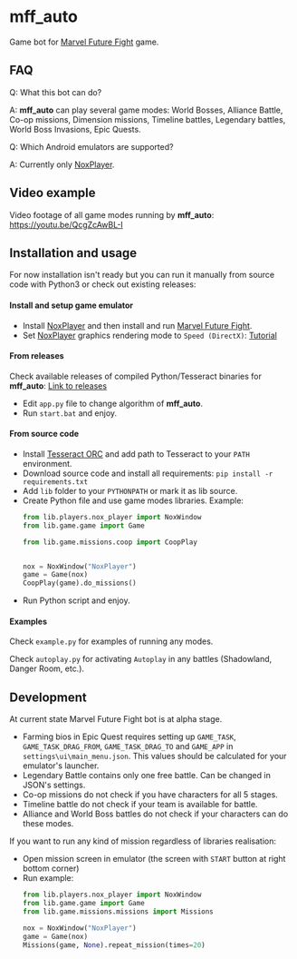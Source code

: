 # mff_auto
Game bot for [Marvel Future Fight](https://play.google.com/store/apps/details?id=com.netmarble.mherosgb&hl=ru) game.

## FAQ
Q: What this bot can do?

A: **mff_auto** can play several game modes: World Bosses, Alliance Battle, Co-op missions, Dimension missions, Timeline battles, Legendary battles, World Boss Invasions, Epic Quests.

Q: Which Android emulators are supported?

A: Currently only [NoxPlayer](https://bignox.com).

## Video example

Video footage of all game modes running by **mff_auto**: https://youtu.be/QcgZcAwBL-I

## Installation and usage

For now installation isn't ready but you can run it manually from source code with Python3 or check out existing releases:

#### Install and setup game emulator

- Install [NoxPlayer](https://bignox.com) and then install and run [Marvel Future Fight](https://play.google.com/store/apps/details?id=com.netmarble.mherosgb&hl=ru).
- Set [NoxPlayer](https://bignox.com) graphics rendering mode to `Speed (DirectX)`: [Tutorial](https://www.bignox.com/blog/change-graphics-rendering-mode-noxplayer/)

#### From releases

Check available releases of compiled Python/Tesseract binaries for **mff_auto**: [Link to releases](https://github.com/tmarenko/mff_auto/releases)

- Edit `app.py` file to change algorithm of **mff_auto**.
- Run `start.bat` and enjoy.

#### From source code

- Install [Tesseract ORC](https://github.com/tesseract-ocr/tesseract) and add path to Tesseract to your ```PATH``` environment.
- Download source code and install all requirements: ```pip install -r requirements.txt```
- Add ```lib``` folder to your ```PYTHONPATH``` or mark it as lib source.
- Create Python file and use game modes libraries. Example:
    ```python
    from lib.players.nox_player import NoxWindow
    from lib.game.game import Game
    
    from lib.game.missions.coop import CoopPlay
    
    
    nox = NoxWindow("NoxPlayer")
    game = Game(nox)
    CoopPlay(game).do_missions()
    ```
- Run Python script and enjoy.

#### Examples

Check `example.py` for examples of running any modes.

Check `autoplay.py` for activating `Autoplay` in any battles (Shadowland, Danger Room, etc.).

## Development

At current state Marvel Future Fight bot is at alpha stage.

- Farming bios in Epic Quest requires setting up `GAME_TASK`, `GAME_TASK_DRAG_FROM`, `GAME_TASK_DRAG_TO` and `GAME_APP`
in `settings\ui\main_menu.json`. This values should be calculated for your emulator's launcher.
- Legendary Battle contains only one free battle. Can be changed in JSON's settings.
- Co-op missions do not check if you have characters for all 5 stages.
- Timeline battle do not check if your team is available for battle.
- Alliance and World Boss battles do not check if your characters can do these modes.

If you want to run any kind of mission regardless of libraries realisation:
- Open mission screen in emulator (the screen with `START` button at right bottom corner)
- Run example:
    ```python
    from lib.players.nox_player import NoxWindow
    from lib.game.game import Game
    from lib.game.missions.missions import Missions
    
    nox = NoxWindow("NoxPlayer")
    game = Game(nox)
    Missions(game, None).repeat_mission(times=20)
    ```
